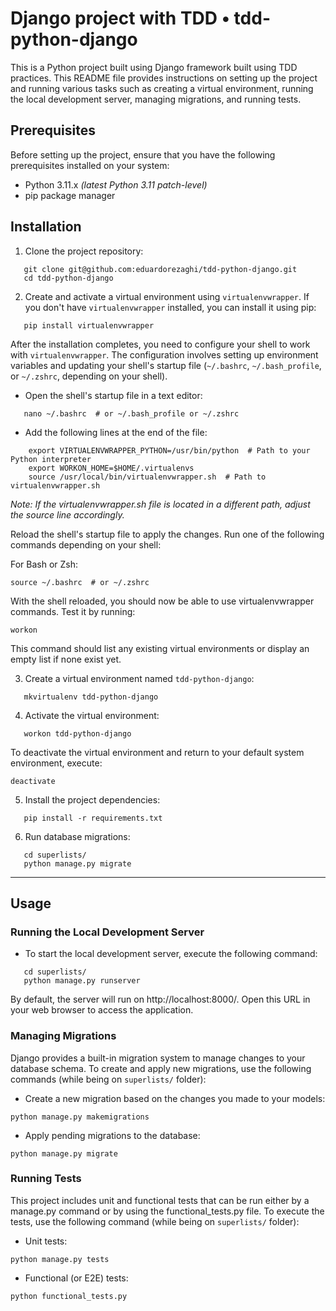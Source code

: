 # Django project with TDD • tdd-python-django

This is a Python project built using Django framework built using TDD practices. This README file provides instructions on setting up the project and running various tasks such as creating a virtual environment, running the local development server, managing migrations, and running tests.

## Prerequisites

Before setting up the project, ensure that you have the following prerequisites installed on your system:

- Python 3.11.x _(latest Python 3.11 patch-level)_
- pip package manager

## Installation

1. Clone the project repository:

```shell
   git clone git@github.com:eduardorezaghi/tdd-python-django.git
   cd tdd-python-django
```

2. Create and activate a virtual environment using `virtualenvwrapper`. If you don't have `virtualenvwrapper` installed, you can install it using pip:
```shell
   pip install virtualenvwrapper
```

After the installation completes, you need to configure your shell to work with `virtualenvwrapper`. The configuration involves setting up environment variables and updating your shell's startup file (`~/.bashrc`, `~/.bash_profile`, or `~/.zshrc`, depending on your shell).
* Open the shell's startup file in a text editor:
```shell
   nano ~/.bashrc  # or ~/.bash_profile or ~/.zshrc
```

* Add the following lines at the end of the file:
```shell
    export VIRTUALENVWRAPPER_PYTHON=/usr/bin/python  # Path to your Python interpreter
    export WORKON_HOME=$HOME/.virtualenvs
    source /usr/local/bin/virtualenvwrapper.sh  # Path to virtualenvwrapper.sh
```
_Note: If the virtualenvwrapper.sh file is located in a different path, adjust the source line accordingly._


Reload the shell's startup file to apply the changes. Run one of the following commands depending on your shell:

For Bash or Zsh:
```shell
source ~/.bashrc  # or ~/.zshrc
```

With the shell reloaded, you should now be able to use virtualenvwrapper commands. Test it by running:
```shell
workon
```
This command should list any existing virtual environments or display an empty list if none exist yet.

3.  Create a virtual environment named `tdd-python-django`:
```shell
   mkvirtualenv tdd-python-django
```

4. Activate the virtual environment:
```shell
   workon tdd-python-django
```
To deactivate the virtual environment and return to your default system environment, execute:

```shell
deactivate
```

5. Install the project dependencies:
```shell
   pip install -r requirements.txt
```

6. Run database migrations:
```shell
   cd superlists/
   python manage.py migrate
```
---
## Usage
### Running the Local Development Server
* To start the local development server, execute the following command:
```shell
   cd superlists/
   python manage.py runserver
```
By default, the server will run on http://localhost:8000/. Open this URL in your web browser to access the application.

### Managing Migrations
Django provides a built-in migration system to manage changes to your database schema. To create and apply new migrations, use the following commands (while being on `superlists/` folder):

* Create a new migration based on the changes you made to your models:

```shell
python manage.py makemigrations
```

* Apply pending migrations to the database:

```shell
python manage.py migrate
```

### Running Tests
This project includes unit and functional tests that can be run either by a manage.py command or by using the functional_tests.py file. To execute the tests, use the following command (while being on `superlists/` folder):
* Unit tests:
```shell
python manage.py tests
```

* Functional (or E2E) tests:
```shell
python functional_tests.py
```
